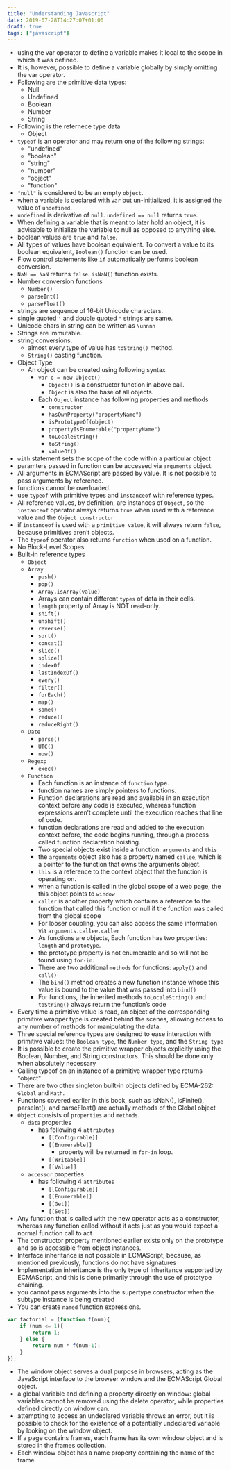 ```yaml
---
title: "Understanding Javascript"
date: 2019-07-28T14:27:07+01:00
draft: true
tags: ["javascript"]
---
```


* using the var operator to define a variable makes it local to the scope in which it was defined.
* It is, however, possible to define a variable globally by simply omitting the var operator.
* Following are the primitive data types:
    * Null
    * Undefined
    * Boolean
    * Number
    * String
* Following is the refernece type data
    * Object
* `typeof` is an operator and may return one of the following strings:
    * "undefined"
    * "boolean"
    * "string"
    * "number"
    * "object"
    * "function"
* `"null"` is considered to be an empty `object`.
* when a variable is declared with `var` but un-initialized, it is assigned the value of `undefined`.
* `undefined` is derivative of `null`. `undefined == null` returns `true`.
* When defining a variable that is meant to later hold an object, it is advisable to initialize the variable to null as opposed to anything else.
* boolean values are `true` and `false`.
* All types of values have boolean equivalent. To convert a value to its boolean equivalent, `Boolean()` function can be used.
* Flow control statements like `if` automatically performs boolean conversion.
* `NaN == NaN` returns `false`. `isNaN()` function exists.
* Number conversion functions
    * `Number()`
    * `parseInt()`
    * `parseFloat()`
* strings are sequence of 16-bit Unicode characters.
* single quoted `'` and double quoted `"` strings are same.
* Unicode chars in string can be written as `\unnnn`
* Strings are immutable.
* string conversions.
    * almost every type of value has `toString()` method.
    * `String()` casting function.
* Object Type 
    * An object can be created using following syntax
        * `var o = new Object()`
            * `Object()` is a constructor function in above call.
            * `Object` is also the base of all objects.
        * Each `Object` instance has following properties and methods
            * `constructor`
            * `hasOwnProperty("propertyName")`
            * `isPrototypeOf(object)`
            * `propertyIsEnumerable("propertyName")`
            * `toLocaleString()`
            * `toString()`
            * `valueOf()`
* `with` statement sets the scope of the code within a particular object
* paramters passed in function can be accessed via `arguments` object.
* All arguments in ECMAScript are passed by value. It is not possible to pass arguments by reference.
* functions cannot be overloaded.
* use `typeof` with primitive types and `instanceof` with reference types.
* All reference values, by definition, are instances of `Object`, so the `instanceof` operator always returns `true` when used with a reference value and the `Object constructor`
* if `instanceof` is used with a `primitive value`, it will always return `false`, because primitives aren’t objects.
* The `typeof` operator also returns `function` when used on a function.
* No Block-Level Scopes
* Built-in reference types
    * `Object`
    * `Array`
        * `push()`
        * `pop()`
        * `Array.isArray(value)`
        * Arrays can contain different `types` of data in their cells.
        * `length` property of Array is NOT read-only.
        * `shift()`
        * `unshift()`
        * `reverse()`
        * `sort()`
        * `concat()`
        * `slice()`
        * `splice()`
        * `indexOf`
        * `lastIndexOf()`
        * `every()`
        * `filter()`
        * `forEach()`
        * `map()`
        * `some()`
        * `reduce()`
        * `reduceRight()`
    * `Date`
        * `parse()`
        * `UTC()`
        * `now()`
    * `Regexp`
        * `exec()`
    * `Function`
        * Each function is an instance of `function` type.
        * function names are simply pointers to functions.
        * Function declarations are read and available in an execution context before any code is executed, whereas function expressions aren’t complete until the execution reaches that line of code.
        * function declarations are read and added to the execution context before, the code begins running, through a process called function declaration hoisting.
        * Two special objects exist inside a function: `arguments` and `this`
        * the `arguments` object also has a property named `callee`, which is a pointer to the function that owns the arguments object.
        * `this` is a reference to the context object that the function is operating on.
        * when a function is called in the global scope of a web page, the this object points to `window`
        * `caller` is another property which contains a reference to the function that called this function or null if the function was called from the global scope
        * For looser coupling, you can also access the same information via `arguments.callee.caller`
        * As functions are objects, Each function has two properties: `length` and `prototype`.
        * the prototype property is not enumerable and so will not be found using `for-in`.
        * There are two additional `methods` for functions: `apply()` and `call()`
        * The `bind()` method creates a new function instance whose this value is bound to the value that was passed into `bind()`
        * For functions, the inherited methods `toLocaleString()` and `toString()` always return the function’s code
* Every time a primitive value is read, an object of the corresponding primitive wrapper type is created behind the scenes, allowing access to any number of methods for manipulating the data.
* Three special reference types are designed to ease interaction with primitive values: the `Boolean type`, the `Number type`, and the `String type`
* It is possible to create the primitive wrapper objects explicitly using the Boolean, Number, and String constructors. This should be done only when absolutely necessary
* Calling typeof on an instance of a primitive wrapper type returns "object"
* There are two other singleton built-in objects defined by ECMA-262: `Global` and `Math`.
* Functions covered earlier in this book, such as isNaN(), isFinite(), parseInt(), and parseFloat() are actually methods of the Global object
* `Object` consists of `properties` and `methods`.
    * `data` properties
        * has following 4 `attributes`
            * `[[Configurable]]`
            * `[[Enumerable]]`
                * property will be returned in `for-in` loop.
            * `[[Writable]]`
            * `[[Value]]`
    * `accessor` properties
        * has following 4 `attributes`
            * `[[Configurable]]`
            * `[[Enumerable]]`
            * `[[Get]]`
            * `[[Set]]`
* Any function that is called with the new operator acts as a constructor, whereas any function called without it acts just as you would expect a normal function call to act
* The constructor property mentioned earlier exists only on the prototype and so is accessible from object instances.
* Interface inheritance is not possible in ECMAScript, because, as mentioned previously, functions do not have signatures
* Implementation inheritance is the only type of inheritance supported by ECMAScript, and this is done primarily through the use of prototype chaining.
* you cannot pass arguments into the supertype constructor when the subtype instance is being created
* You can create `named` function expressions.

```javascript
var factorial = (function f(num){
    if (num <= 1){
        return 1;
    } else {
        return num * f(num-1);
    }
});
```
* The window object serves a dual purpose in browsers, acting as the JavaScript interface to the browser window and the ECMAScript Global object. 
* a global variable and defining a property directly on window: global variables cannot be removed using the delete operator, while properties defined directly on window can.
* attempting to access an undeclared variable throws an error, but it is possible to check for the existence of a potentially undeclared variable by looking on the window object.
* If a page contains frames, each frame has its own window object and is stored in the frames collection.
* Each window object has a name property containing the name of the frame












